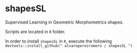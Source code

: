 # shapesSL
Supervised Learning in Geometric Morphometrics shapes.

Scripts are located in `R` folder.

In order to install `shapesSL` in `R`, execute the following  `devtools::install_github(" alvaroperezromero /
shapesSL ")`
